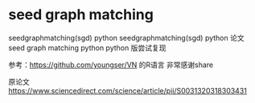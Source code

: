 # seed graph matching
seedgraphmatching(sgd)  python 
seedgraphmatching(sgd) python 论文 seed graph matching python python 版尝试复现

参考：https://github.com/youngser/VN 的R语言 非常感谢share

原论文 https://www.sciencedirect.com/science/article/pii/S0031320318303431
